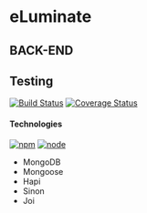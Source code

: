 # eLuminate

## BACK-END

## Testing
[![Build Status](https://travis-ci.org/greygatch/eLuminate-node.svg?branch=master)](https://travis-ci.org/greygatch/eLuminate-node)
[![Coverage Status](https://coveralls.io/repos/greygatch/eLuminate-node/badge.svg)](https://coveralls.io/r/greygatch/eLuminate-node)
#### Technologies
[![npm](https://img.shields.io/npm/v/npm.svg)]()
[![node](https://img.shields.io/node/v/gh-badges.svg)]()
- MongoDB
- Mongoose
- Hapi
- Sinon
- Joi
